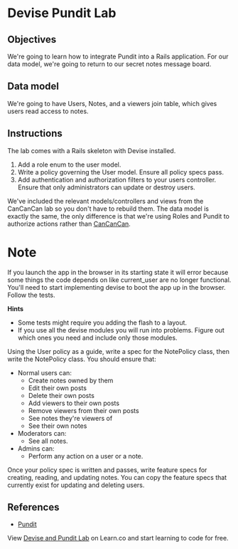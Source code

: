 # Devise Pundit Lab

## Objectives

We're going to learn how to integrate Pundit into a Rails application.
For our data model, we're going to return to our secret notes message board.

## Data model

We're going to have Users, Notes, and a viewers join table, which gives users read access to notes.

## Instructions

The lab comes with a Rails skeleton with Devise installed.

1. Add a role enum to the user model.
2. Write a policy governing the User model. Ensure all policy specs pass.
3. Add authentication and authorization filters to your users controller. Ensure that only administrators can update or destroy users.

We've included the relevant models/controllers and views from the CanCanCan lab
so you don't have to rebuild them.  The data model is exactly the same, the only
difference is that we're using Roles and Pundit to authorize actions rather than
[CanCanCan].

# Note
If you launch the app in the browser in its starting state it will error because
some things the code depends on like current_user are no longer functional.
You'll need to start implementing devise to boot the app up in the browser.
Follow the tests.

**Hints**
* Some tests might require you adding the flash to a layout.
* If you use all the devise modules you will run into problems.
  Figure out which ones you need and include only those modules.

Using the User policy as a guide, write a spec for the NotePolicy class, then
write the NotePolicy class. You should ensure that:

  * Normal users can:
    * Create notes owned by them
    * Edit their own posts
    * Delete their own posts
    * Add viewers to their own posts
    * Remove viewers from their own posts
    * See notes they're viewers of
    * See their own notes
  * Moderators can:
    * See all notes.
  * Admins can:
    * Perform any action on a user or a note.

Once your policy spec is written and passes, write feature specs for creating, reading, and updating notes. You can copy the feature specs that currently exist for updating and deleting users.

## References
* [Pundit]

[Pundit]: https://github.com/elabs/pundit
[CanCanCan]: https://github.com/CanCanCommunity/cancancan
<p data-visibility='hidden'>View <a href='https://learn.co/lessons/devise_pundit_lab'>Devise and Pundit Lab</a> on Learn.co and start learning to code for free.</p>
